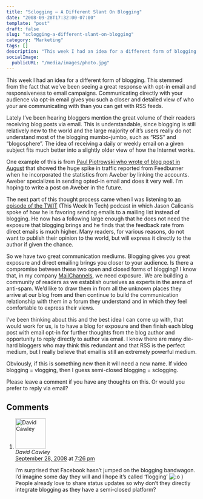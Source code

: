 ```yaml
---
title: "Sclogging – A Different Slant On Blogging"
date: "2008-09-28T17:32:00-07:00"
template: "post"
draft: false
slug: "sclogging-a-different-slant-on-blogging"
category: "Marketing"
tags: []
description: "This week I had an idea for a different form of blogging. This stemmed from the fact that we've been seeing a great response with opt-in email and"
socialImage:
  publicURL: "/media/images/photo.jpg"
---
```

<a href="https://1.bp.blogspot.com/_PQOgjfAsIN4/SOA38YKpuVI/AAAAAAAAAH8/bxVNE75O3Uo/s1600-h/Envelope.png" onblur="try {parent.deselectBloggerImageGracefully();} catch(e) {}">

<img alt="" border="0" id="BLOGGER_PHOTO_ID_5251258675932805458" src="https://1.bp.blogspot.com/_PQOgjfAsIN4/SOA38YKpuVI/AAAAAAAAAH8/bxVNE75O3Uo/s400/Envelope.png" style="float:right; margin:0 0 10px 10px;cursor:pointer; cursor:hand; border:0px;"/>

</a>  
This week I had an idea for a different form of blogging. This stemmed from the fact that we’ve been seeing a great response with opt-in email and responsiveness to email campaigns. Communicating directly with your audience via opt-in email gives you such a closer and detailed view of who your are communicating with than you can get with RSS feeds.

Lately I’ve been hearing bloggers mention the great volume of their readers receiving blog posts via email. This is understandable, since blogging is still relatively new to the world and the large majority of it’s users really do not understand most of the blogging mumbo-jumbo, such as “RSS” and “blogosphere”. The idea of receiving a daily or weekly email on a given subject fits much better into a slightly older view of how the Internet works.

One example of this is from <a href="https://www.inspiredmoneymaker.com/2008/08/02/blog-income-report-july-2008/" rel="no follow">Paul Piotrowski who wrote of blog post in August</a> that showed the huge spike in traffic reported from Feedburner when he incorporated the statistics from Aweber by linking the accounts. Aweber specializes in sending opted-in email and does it very well. I’m hoping to write a post on Aweber in the future. 

The next part of this thought process came when I was listening to <a href="https://twit.tv/161" rel="no follow">an episode of the TWIT</a> (This Week In Tech) podcast in which Jason Calicanis spoke of how he is favoring sending emails to a mailing list instead of blogging. He now has a following large enough that he does not need the exposure that blogging brings and he finds that the feedback rate from direct emails is much higher. Many readers, for various reasons, do not want to publish their opinion to the world, but will express it directly to the author if given the chance.

So we have two great communication mediums. Blogging gives you great exposure and direct emailing brings you closer to your audience. Is there a compromise between these two open and closed forms of blogging? I know that, in my company <a href="https://www.mailchannels.com" rel="no follow">MailChannels</a>, we need exposure. We are building a community of readers as we establish ourselves as experts in the arena of anti-spam. We’d like to draw them in from all the unknown places they arrive at our blog from and then continue to build the communication relationship with them in a forum they understand and in which they feel comfortable to express their views.

I’ve been thinking about this and the best idea I can come up with, that would work for us, is to have a blog for exposure and then finish each blog post with email opt-in for further thoughts from the blog author and opportunity to reply directly to author via email. I know there are many die-hard bloggers who may think this redundant and that RSS is the perfect medium, but I really believe that email is still an extremely powerful medium.

Obviously, if this is something new then it will need a new name. If video blogging = vlogging, then I guess semi-closed blogging = sclogging.

Please leave a comment if you have any thoughts on this. Or would you prefer to reply via email?  

<script type="text/javascript">&lt;br /&gt;digg_url = 'https://philtech.blogspot.com/2008/09/sclogging-different-slant-on-blogging.html';&lt;br /&gt;</script>

<script src="https://digg.com/tools/diggthis.js" type="text/javascript"></script>

## Comments

<div id="comments">
  <ol class="comment-list">
    <li id="comment-6" class="comment even thread-even depth-1 comment reader">
      <img alt="David Cawley" src="https://0.gravatar.com/avatar/ad516503a11cd5ca435acc9bb6523536?s=80" class="avatar avatar-80 photo avatar-default" height="80" width="80" />
      <div class="comment-meta comment-meta-data">
        <div class="comment-author vcard">
          <cite class="fn">David Cawley</cite>
        </div>
        <!-- .comment-author .vcard -->
        <abbr class="comment-date" title="Sunday, September 28th, 2008, 7:26 pm">September 28, 2008</abbr> at <abbr class="comment-time" title="Sunday, September 28th, 2008, 7:26 pm">7:26 pm</abbr>
      </div>
      <div class="comment-text">
        <p>I’m surprised that Facebook hasn’t jumped on the blogging bandwagon. I’d imagine some day they will and I hope it’s called ‘flogging’ <img src="/media/images/smilies/icon_surprised.gif" alt=":o" class="wp-smiley" /> ) People already love to share status updates so why don’t they directly integrate blogging as they have a semi-closed platform?</p>
      </div>
      <!-- .comment-text -->
    </li>
    <!-- .comment -->
  </ol>
  <!-- .comment-list -->
</div>

